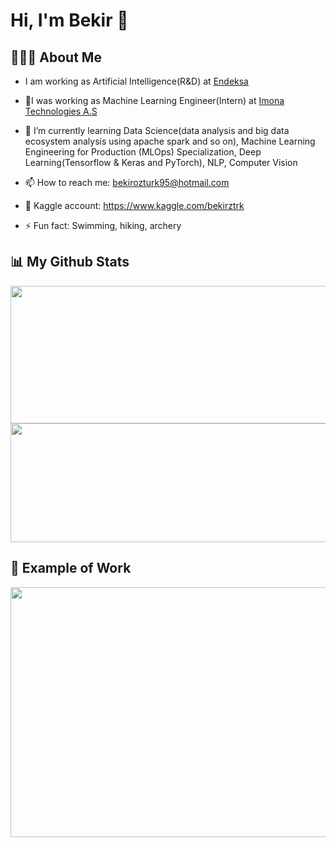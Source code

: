 # Hi, I'm Bekir 👋

## 👨🏼‍✈️ About Me 
- I am working as Artificial Intelligence(R&D) at  [Endeksa](https://www.endeksa.com/tr/)
- 🎪I was working as Machine Learning Engineer(Intern) at [Imona Technologies A.S](https://www.imona.com/)
- 🌱 I’m currently learning Data Science(data analysis and big data ecosystem analysis using apache spark and so on), Machine Learning Engineering for Production (MLOps) Specialization, Deep Learning(Tensorflow & Keras and PyTorch), NLP,  Computer Vision 
- 📫 How to reach me: bekirozturk95@hotmail.com
- 💎 Kaggle account: https://www.kaggle.com/bekirztrk 

- ⚡ Fun fact: Swimming, hiking, archery

## 📊 My Github Stats
<img align="center" src = "https://github-readme-stats.vercel.app/api?username=engineerbekir&theme=algolia&show_icons=true" width = "820" height ="220"/>

<img align="center" src = "https://github-readme-stats.vercel.app/api/top-langs/?username=engineerbekir&theme=tokyonight&layout=compact]https://github.com/anuraghazra/github-readme-stats" width = "820" height ="190"/>


## 📸 Example of Work
<img align="center" src = "https://github.com/engineerbekir/engineerbekir/blob/main/objectsegmantation.gif" width = "800" height ="400"/>

